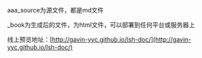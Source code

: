 aaa_source为源文件，都是md文件

_book为生成后的文件，为html文件，可以部署到任何平台或服务器上


线上预览地址：[http://gavin-yyc.github.io/lsh-doc/](http://gavin-yyc.github.io/lsh-doc/)

